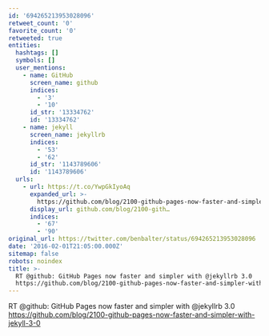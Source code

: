 ```yaml
---
id: '694265213953028096'
retweet_count: '0'
favorite_count: '0'
retweeted: true
entities:
  hashtags: []
  symbols: []
  user_mentions:
    - name: GitHub
      screen_name: github
      indices:
        - '3'
        - '10'
      id_str: '13334762'
      id: '13334762'
    - name: jekyll
      screen_name: jekyllrb
      indices:
        - '53'
        - '62'
      id_str: '1143789606'
      id: '1143789606'
  urls:
    - url: https://t.co/YwpGkIyoAq
      expanded_url: >-
        https://github.com/blog/2100-github-pages-now-faster-and-simpler-with-jekyll-3-0
      display_url: github.com/blog/2100-gith…
      indices:
        - '67'
        - '90'
original_url: https://twitter.com/benbalter/status/694265213953028096
date: '2016-02-01T21:05:00.000Z'
sitemap: false
robots: noindex
title: >-
  RT @github: GitHub Pages now faster and simpler with @jekyllrb 3.0
  https://github.com/blog/2100-github-pages-now-faster-and-simpler-with-jekyll-3-0
---
```


RT @github: GitHub Pages now faster and simpler with @jekyllrb 3.0 https://github.com/blog/2100-github-pages-now-faster-and-simpler-with-jekyll-3-0